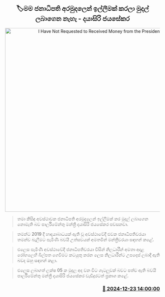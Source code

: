 <p align='center'><b><h2 align='center' title='I Have Not Requested to Received Money from the President's Fund - Dayasiri Jayasekara'>🏷මම ජනාධිපති අරමුදලෙන් ඉල්ලීමක් කරලා මුදල් ලබාගෙන නැහැ - දයාසිරි ජයසේකර</h2></b></p>
<p align='center'><img src='https://helakuru.sgp1.cdn.digitaloceanspaces.com/esana/images/lib/dayasiri-archived.jpg' width='600' alt='I Have Not Requested to Received Money from the President's Fund - Dayasiri Jayasekara'></p>

> තමා කිසිඳු අවස්ථාවක ජනාධිපති අරමුදලෙන් ඉල්ලීමක් කර මුදල් ලබාගෙන නොමැති බව පාර්ලිමේන්තු මන්ත්‍රී දයාසිරි ජයසේකර පවසනවා.

> තමන්ට 2019 දී හෘදයාබාධයක් ඇති වූ අවස්ථාවේදී එවක ජනාධිපතිවරයා තමන්ව බැලීමට පැමිණි බවයි උත්සවයක් අමතමින් මන්ත්‍රීවරයා සඳහන් කළේ.

> එලෙස පැමිණි අවස්ථාවේදී ජනාධිපතිවරයා විසින් නිලධාරීන් අමතා අදාළ රෝහලෙහි බිල්පත ගෙවීමට කටයුතු කරන ලෙස නිලධාරීන්ට උපදෙස් ලබාදී ඇති බවද ඔහු සඳහන් කළා.

> එලෙස ලබාගත් ලක්ෂ 05 ක මුදල අද වන විට ගැටලුවක් බවට පත්ව ඇති බවයි පාර්ලිමේන්තු මන්ත්‍රී දයාසිරි ජයසේකර වැඩිදුරටත් ප්‍රකාශ කළේ.



<h3 align='right'><a href='https://www.helakuru.lk/esana/p/106072/'>📅 2024-12-23 14:00:00</a></h3>
